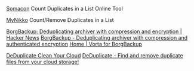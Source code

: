 
[Somacon](https://www.somacon.com/p568.php)
Count Duplicates in a List Online Tool

[MyNikko](http://www.mynikko.com/tools/tool_duplicateremover.html)
Count/Remove Duplicates in a List

[BorgBackup: Deduplicating archiver with compression and encryption | Hacker News](https://news.ycombinator.com/item?id=34152369)
[BorgBackup - Deduplicating archiver with compression and authenticated encryption](https://www.borgbackup.org)
[Home | Vorta for BorgBackup](https://vorta.borgbase.com)

[DeDuplicate Clean Your Cloud](https://apps.apple.com/us/app/deduplicate-clean-your-cloud/id1595129686)
[DeDuplicate - Find and remove duplicate files from your cloud storage!](https://deduplicate.app/)
